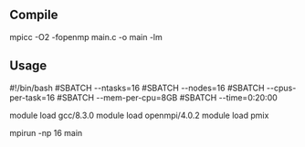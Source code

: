 ## Compile
 mpicc -O2 -fopenmp main.c -o main -lm

## Usage

  #!/bin/bash
  #SBATCH --ntasks=16
  #SBATCH --nodes=16
  #SBATCH --cpus-per-task=16
  #SBATCH --mem-per-cpu=8GB
  #SBATCH --time=0:20:00

  module load gcc/8.3.0
  module load openmpi/4.0.2
  module load pmix

  mpirun -np 16 main
